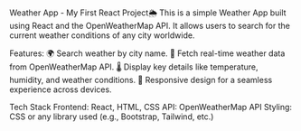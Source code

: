 Weather App - My First React Project🌦️
This is a simple Weather App built using React and the OpenWeatherMap API. It allows users to search for the current weather conditions of any city worldwide.

Features: 
🌍 Search weather by city name.
📡 Fetch real-time weather data from OpenWeatherMap API.
🌡️ Display key details like temperature, humidity, and weather conditions.
🔄 Responsive design for a seamless experience across devices.

Tech Stack
Frontend: React, HTML, CSS
API: OpenWeatherMap API
Styling: CSS or any library used (e.g., Bootstrap, Tailwind, etc.)

